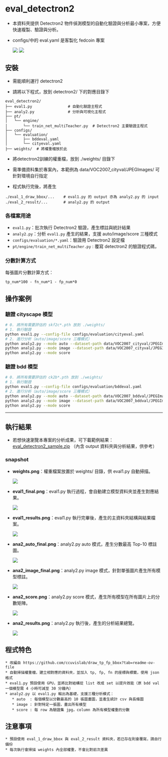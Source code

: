 # eval_detectron2

* 本資料夾提供 Detectron2 物件偵測模型的自動化驗證與分析最小專案，方便快速複製、驗證與分析。
* configs/中的 eval.yaml 是客製化 fedcoin 專案

  ![](pics/0bdd.png)
  ![](pics/0cityscape.png)


## 安裝
* 需能順利運行 detectron2 

* 請將以下程式，放到 detectron2/ 下的對應目錄下

```
eval_detectron2/
├── eval1.py                # 自動化驗證主程式
├── analy2.py               # 分析與可視化主程式
├── pt/
│   └── engine/
│       └── train_net_multiTeacher.py  # Detectron2 主要驗證主程式
├── configs/
│   └── evaluation/
│       ├── bddeval.yaml  
│       └── cityeval.yaml
├── weights/  # 將權重檔放於此
```

* 將detectron2訓練的權重檔，放到 ./weights/ 目錄下 

* 需準備資料集於專案內，本範例為 data/VOC2007_cityval/JPEGImages/ 可針對環境自行指定

* 程式執行完後，將產生
```
./eval_1_draw_bbox/...    # eval1.py 的 output 亦為 analy2.py 的 input
./eval_2_result/...       # analy2.py 的 output
```

### 各檔案用途
- `eval1.py`：批次執行 Detectron2 驗證，產生標註與統計結果
- `analy2.py`：分析 `eval1.py` 產生的結果，支援 auto/image/score 三種模式
- `configs/evaluation/*.yaml`：驗證用 Detectron2 設定檔
- `pt/engine/train_net_multiTeacher.py` : 覆寫 detectron2 的驗證程式碼，

### 分數計算方式
每張圖片分數計算方式：
```
tp_num*100 - fn_num*1 - fp_num*0
```

## 操作案例

### 驗證 cityscape 模型
```bash
# 0. 將所有需要評估的 skf2c*.pth 放到 ./weights/
# 1. 執行驗證
python eval1.py --config-file configs/evaluation/cityeval.yaml
# 2. 進行分析（auto/image/score 三種模式）
python analy2.py --mode auto --dataset-path data/VOC2007_cityval/JPEGImages/
python analy2.py --mode image --dataset-path data/VOC2007_cityval/JPEGImages/ --image-name munster_000056_000019_leftImg8bit.jpg
python analy2.py --mode score
```

### 驗證 bdd 模型
```bash
# 0. 將所有需要評估的 ck2b*.pth 放到 ./weights/
# 1. 執行驗證
python eval1.py --config-file configs/evaluation/bddeval.yaml
# 2. 進行分析（auto/image/score 三種模式）
python analy2.py --mode auto --dataset-path data/VOC2007_bddval/JPEGImages/
python analy2.py --mode image --dataset-path data/VOC2007_bddval/JPEGImages/ --image-name xxxx.jpg
python analy2.py --mode score
```

---

## 執行結果

* 若想快速瀏覽本專案的分析成果，可下載範例結果：
  [eval_detectron2_sample.zip](https://github.com/waue0920/eval_detectron2/releases/download/sample/eval_detectron2_sample.zip)
  （內含 output 資料夾與分析結果，供參考）


### snapshot


- **weights.png**：權重檔案放置於 weights/ 目錄，供 eval1.py 自動掃描。

  ![](pics/1weights.png)

- **eval1_final.png**：eval1.py 執行過程，會自動建立模型資料夾並產生對應結果。

  ![](pics/2eval1_final.png)

- **eval1_results.png**：eval1.py 執行完畢後，產生的主資料夾結構與結果檔案。

  ![](pics/3eval1_results.png)

- **ana2_auto_final.png**：analy2.py auto 模式，產生分數最高 Top-10 標註圖。

  ![](pics/4ana2_auto_final.png)

- **ana2_image_final.png**：analy2.py image 模式，針對單張圖片產生所有模型標註。

  ![](pics/6ana2_image_final.png)

- **ana2_score.png**：analy2.py score 模式，產生所有模型在所有圖片上的分數矩陣。

  ![](pics/5ana2_score.png)

- **ana2_results.png**：analy2.py 執行後，產生的分析結果總覽。

  ![](pics/7ana2_results.png)

## 程式特色
```
* 改編自 https://github.com/ccuvislab/draw_tp_fp_bbox?tab=readme-ov-file
* 自動掃描權重檔，建立相對應的資料夾，並加入 tp, fp, fn 的座標與標籤，使用 json 格式
* eval1.py 預設使用 GPU，並將比對結構從 list 改成 set 以提升效能（原 bdd val 一個模型需 4 小時可減至 30 分鐘內）
* analy2.py 以 eval1.py 輸出為基礎，支援三種分析模式：
   * auto  : 每個模型以分數最高的 10 張圖畫圖，並產生統計 csv 與長條圖
   * image : 針對特定一張圖，畫出所有模型
   * score : 每 row 為驗證集 jpg，column 為所有模型權重的分數
```

## 注意事項
```
* 預設使用 eval_1_draw_bbox 與 eval_2_result 資料夾，若已存在則會覆寫，請自行備份
* 每次執行會掃描 weights 內全部權重，不會比對前次差異
```
